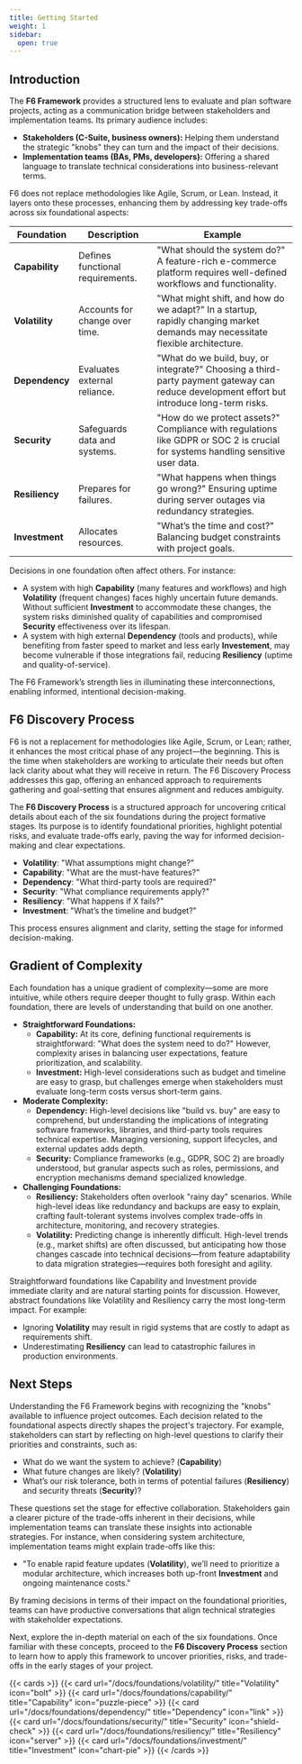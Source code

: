 ```yaml
---
title: Getting Started
weight: 1
sidebar:
  open: true
---
```


## Introduction

The **F6 Framework** provides a structured lens to evaluate and plan software projects, acting as a communication bridge between stakeholders and implementation teams. Its primary audience includes:

- **Stakeholders (C-Suite, business owners):** Helping them understand the strategic "knobs" they can turn and the impact of their decisions.
- **Implementation teams (BAs, PMs, developers):** Offering a shared language to translate technical considerations into business-relevant terms.

F6 does not replace methodologies like Agile, Scrum, or Lean. Instead, it layers onto these processes, enhancing them by addressing key trade-offs across six foundational aspects:

| **Foundation** | **Description**                                            | **Example**                                                                                     |
|-----------------|------------------------------------------------------------|-------------------------------------------------------------------------------------------------|
| **Capability** | Defines functional requirements.                           | "What should the system do?" A feature-rich e-commerce platform requires well-defined workflows and functionality. |
| **Volatility** | Accounts for change over time.                             | "What might shift, and how do we adapt?" In a startup, rapidly changing market demands may necessitate flexible architecture. |
| **Dependency** | Evaluates external reliance.                               | "What do we build, buy, or integrate?" Choosing a third-party payment gateway can reduce development effort but introduce long-term risks. |
| **Security**   | Safeguards data and systems.                               | "How do we protect assets?" Compliance with regulations like GDPR or SOC 2 is crucial for systems handling sensitive user data. |
| **Resiliency** | Prepares for failures.                                     | "What happens when things go wrong?" Ensuring uptime during server outages via redundancy strategies. |
| **Investment** | Allocates resources.                                       | "What’s the time and cost?" Balancing budget constraints with project goals.                     |

Decisions in one foundation often affect others. For instance:

- A system with high **Capability** (many features and workflows) and high **Volatility** (frequent changes) faces highly uncertain future demands. Without sufficient **Investment** to accommodate these changes, the system risks diminished quality of capabilities and compromised **Security** effectiveness over its lifespan.
- A system with high external **Dependency** (tools and products), while benefiting from faster speed to market and less early **Investement**, may become vulnerable if those integrations fail, reducing **Resiliency** (uptime and quality-of-service).

The F6 Framework’s strength lies in illuminating these interconnections, enabling informed, intentional decision-making.

## F6 Discovery Process

F6 is not a replacement for methodologies like Agile, Scrum, or Lean; rather, it enhances the most critical phase of any project—the beginning. This is the time when stakeholders are working to articulate their needs but often lack clarity about what they will receive in return. The F6 Discovery Process addresses this gap, offering an enhanced approach to requirements gathering and goal-setting that ensures alignment and reduces ambiguity.

The **F6 Discovery Process** is a structured approach for uncovering critical details about each of the six foundations during the project formative stages. Its purpose is to identify foundational priorities, highlight potential risks, and evaluate trade-offs early, paving the way for informed decision-making and clear expectations.

- **Volatility**: "What assumptions might change?"
- **Capability**: "What are the must-have features?"
- **Dependency**: "What third-party tools are required?"
- **Security**: "What compliance requirements apply?"
- **Resiliency**: "What happens if X fails?"
- **Investment**: "What’s the timeline and budget?"

This process ensures alignment and clarity, setting the stage for informed decision-making.

## Gradient of Complexity

Each foundation has a unique gradient of complexity—some are more intuitive, while others require deeper thought to fully grasp. Within each foundation, there are levels of understanding that build on one another.

- **Straightforward Foundations:**
    - **Capability:** At its core, defining functional requirements is straightforward: "What does the system need to do?" However, complexity arises in balancing user expectations, feature prioritization, and scalability.
    - **Investment:** High-level considerations such as budget and timeline are easy to grasp, but challenges emerge when stakeholders must evaluate long-term costs versus short-term gains.
- **Moderate Complexity:**
    - **Dependency:** High-level decisions like "build vs. buy" are easy to comprehend, but understanding the implications of integrating software frameworks, libraries, and third-party tools requires technical expertise. Managing versioning, support lifecycles, and external updates adds depth.
    - **Security:** Compliance frameworks (e.g., GDPR, SOC 2) are broadly understood, but granular aspects such as roles, permissions, and encryption mechanisms demand specialized knowledge.
- **Challenging Foundations:**
    - **Resiliency:** Stakeholders often overlook "rainy day" scenarios. While high-level ideas like redundancy and backups are easy to explain, crafting fault-tolerant systems involves complex trade-offs in architecture, monitoring, and recovery strategies.
    - **Volatility:** Predicting change is inherently difficult. High-level trends (e.g., market shifts) are often discussed, but anticipating how those changes cascade into technical decisions—from feature adaptability to data migration strategies—requires both foresight and agility.

Straightforward foundations like Capability and Investment provide immediate clarity and are natural starting points for discussion. However, abstract foundations like Volatility and Resiliency carry the most long-term impact. For example:

- Ignoring **Volatility** may result in rigid systems that are costly to adapt as requirements shift.
- Underestimating **Resiliency** can lead to catastrophic failures in production environments.

## Next Steps

Understanding the F6 Framework begins with recognizing the "knobs" available to influence project outcomes. Each decision related to the foundational aspects directly shapes the project's trajectory. For example, stakeholders can start by reflecting on high-level questions to clarify their priorities and constraints, such as:

- What do we want the system to achieve? (**Capability**)
- What future changes are likely? (**Volatility**)
- What’s our risk tolerance, both in terms of potential failures (**Resiliency**) and security threats (**Security**)?

These questions set the stage for effective collaboration. Stakeholders gain a clearer picture of the trade-offs inherent in their decisions, while implementation teams can translate these insights into actionable strategies. For instance, when considering system architecture, implementation teams might explain trade-offs like this:

- "To enable rapid feature updates (**Volatility**), we’ll need to prioritize a modular architecture, which increases both up-front **Investment** and ongoing maintenance costs."

By framing decisions in terms of their impact on the foundational priorities, teams can have productive conversations that align technical strategies with stakeholder expectations. 

Next, explore the in-depth material on each of the six foundations. Once familiar with these concepts, proceed to the **F6 Discovery Process** section to learn how to apply this framework to uncover priorities, risks, and trade-offs in the early stages of your project.

{{< cards >}}
  {{< card url="/docs/foundations/volatility/" title="Volatility" icon="bolt" >}}
  {{< card url="/docs/foundations/capability/" title="Capability" icon="puzzle-piece" >}}
  {{< card url="/docs/foundations/dependency/" title="Dependency" icon="link" >}}
  {{< card url="/docs/foundations/security/" title="Security" icon="shield-check" >}}
  {{< card url="/docs/foundations/resiliency/" title="Resiliency" icon="server" >}}
  {{< card url="/docs/foundations/investment/" title="Investment" icon="chart-pie" >}}
{{< /cards >}}
